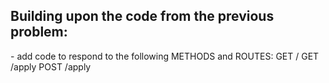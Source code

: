 <h2>Building upon the code from the previous problem:</h2>
- add code to respond to the following METHODS and ROUTES:
  GET /
  GET /apply
  POST /apply